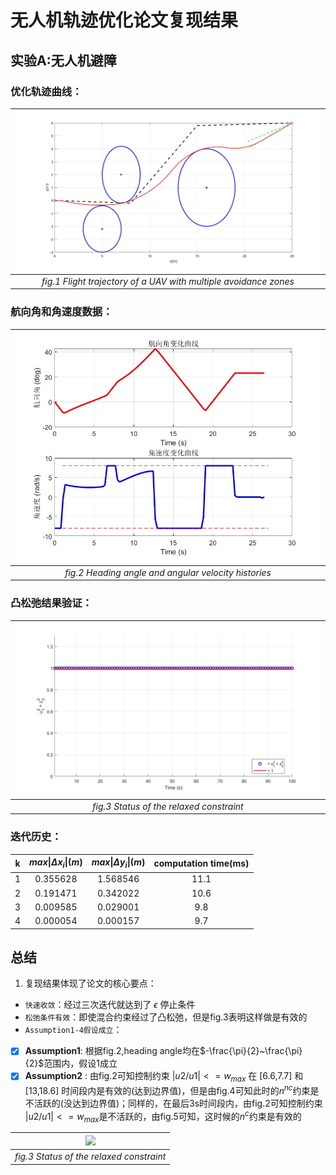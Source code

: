 # 无人机轨迹优化论文复现结果
## 实验A:无人机避障

### 优化轨迹曲线：
| <img src="./assets/trajectory.jpg"> |
|:--------------------------------------------------------------:|
|*fig.1 Flight trajectory of a UAV with multiple avoidance zones*|
### 航向角和角速度数据：
| <img src="./assets/data.jpg"> |
|:--------------------------------------------------------------:|
|*fig.2 Heading angle and angular velocity histories*|
### 凸松弛结果验证：
| <img src="./assets/status.jpg"> |
|:--------------------------------------------------------------:|
|*fig.3 Status of the relaxed constraint*|

### 迭代历史：
| k | $max\vert\Delta x_i\vert(m)$ | $max\vert\Delta y_i\vert(m)$ | computation time(ms)|
|:-:|:--------------------:|:--------------------:|:-------------------:|
| 1 | 0.355628 | 1.568546 | 11.1 |
| 2 | 0.191471 | 0.342022 | 10.6 |
| 3 | 0.009585 | 0.029001 | 9.8 |
| 4 | 0.000054 | 0.000157 | 9.7 |

## 总结
1. 复现结果体现了论文的核心要点：
  - `快速收敛`：经过三次迭代就达到了 $\epsilon$ 停止条件
  - `松弛条件有效`：即使混合约束经过了凸松弛，但是fig.3表明这样做是有效的
  - `Assumption1-4假设成立`：

- [x] **Assumption1**: 根据fig.2,heading angle均在$-\frac{\pi}{2}~\frac{\pi}{2}$范围内，假设1成立
- [x] **Assumption2** : 由fig.2可知控制约束 $|u2/u1|<= w_{max}$ 在 [6.6,7.7] 和 [13,18.6] 时间段内是有效的(达到边界值)，但是由fig.4可知此时的$n^{nc}$约束是不活跃的(没达到边界值)；同样的，在最后3s时间段内，由fig.2可知控制约束 $|u2/u1|<= w_{max}$是不活跃的，由fig.5可知，这时候的$n^c$约束是有效的

| <img src="./assets/avoidbigger.fig"> |
|:--------------------------------------------------------------:|
|*fig.3 Status of the relaxed constraint*|